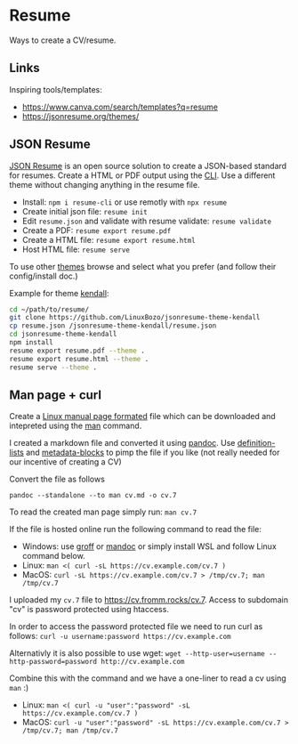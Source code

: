 # Resume

Ways to create a CV/resume.

## Links

Inspiring tools/templates:

- <https://www.canva.com/search/templates?q=resume>
- <https://jsonresume.org/themes/>

## JSON Resume

[JSON Resume](https://jsonresume.org) is an open source solution to create a JSON-based standard for resumes. Create a HTML or PDF output using the [CLI](https://github.com/jsonresume/resume-cli). Use a different theme without changing anything in the resume file.

- Install: ```npm i resume-cli``` or use remotly with ```npx resume```
- Create initial json file: ```resume init```
- Edit `resume.json` and validate with resume validate: ```resume validate```
- Create a PDF: ```resume export resume.pdf```
- Create a HTML file: ```resume export resume.html```
- Host HTML file: ```resume serve```

To use other [themes](https://jsonresume.org/themes/) browse and select what you prefer (and follow their config/install doc.)

Example for theme [kendall](https://github.com/LinuxBozo/jsonresume-theme-kendall):

``` bash
cd ~/path/to/resume/
git clone https://github.com/LinuxBozo/jsonresume-theme-kendall
cp resume.json /jsonresume-theme-kendall/resume.json
cd jsonresume-theme-kendall
npm install
resume export resume.pdf --theme .
resume export resume.html --theme .
resume serve --theme .
```

## Man page + curl

Create a [Linux manual page formated](https://www.man7.org/linux/man-pages/man7/man.7.html) file which can be downloaded and intepreted using the [man](https://www.kernel.org/doc/man-pages/) command.

I created a markdown file and converted it using [pandoc](https://pandoc.org/). Use [definition-lists](https://pandoc.org/MANUAL.html#definition-lists) and [metadata-blocks](https://pandoc.org/MANUAL.html#metadata-blocks) to pimp the file if you like (not really needed for our incentive of creating a CV)

Convert the file as follows

``` pandoc
pandoc --standalone --to man cv.md -o cv.7
```

To read the created man page simply run: ```man cv.7```

If the file is hosted online run the following command to read the file:

- Windows: use [groff](https://www.gnu.org/software/groff/#downloading) or [mandoc](https://embedeo.org/ws/doc/man_windows/) or simply install WSL and follow Linux command below.
- Linux: ```man <( curl -sL https://cv.example.com/cv.7 )```
- MacOS: ```curl -sL https://cv.example.com/cv.7 > /tmp/cv.7; man /tmp/cv.7```

I uploaded my `cv.7` file to <https://cv.fromm.rocks/cv.7>. Access to subdomain "cv" is password protected using htaccess.

In order to access the password protected file we need to run curl as follows: ```curl -u username:password https://cv.example.com```

Alternativly it is also possible to use wget: ```wget --http-user=username --http-password=password http://cv.example.com```

Combine this with the command and we have a one-liner to read a cv using `man` :)

- Linux: ```man <( curl -u "user":"password" -sL https://cv.example.com/cv.7 )```
- MacOS: ```curl -u "user":"password" -sL https://cv.example.com/cv.7 > /tmp/cv.7; man /tmp/cv.7```
